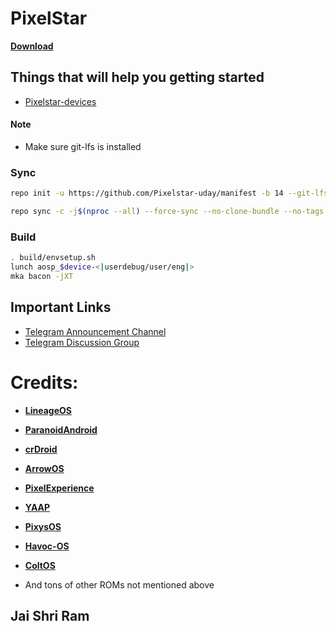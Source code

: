 
PixelStar
===========

[**Download**](https://sourceforge.net/projects/pixelstar/files/latest/download)

## Things that will help you getting started ##
- [Pixelstar-devices](https://github.com/Pixelstar-devices)

#### Note ####
- Make sure git-lfs is installed 

### Sync ###

```bash
repo init -u https://github.com/Pixelstar-uday/manifest -b 14 --git-lfs
```

```bash
repo sync -c -j$(nproc --all) --force-sync --no-clone-bundle --no-tags
```

### Build ###

```bash
. build/envsetup.sh
lunch aosp_$device-<|userdebug/user/eng|>
mka bacon -jXT
```

## Important Links ##
- [Telegram Announcement Channel](https://t.me/pixelstarchannel)
- [Telegram Discussion Group](https://t.me/Project_PixelStar)

# Credits:

 * [**LineageOS**](https://github.com/LineageOS)
 * [**ParanoidAndroid**](https://github.com/AOSPA)
 * [**crDroid**](https://github.com/crdroidandroid)
 * [**ArrowOS**](https://github.com/ArrowOS)
 * [**PixelExperience**](https://github.com/PixelExperience)
 * [**YAAP**](https://github.com/yaap)
 * [**PixysOS**](https://github.com/PixysOS)
 * [**Havoc-OS**](https://github.com/Havoc-OS)
 * [**ColtOS**](https://github.com/Colt-Enigma)

* And tons of other ROMs not mentioned above


## Jai Shri Ram ##
